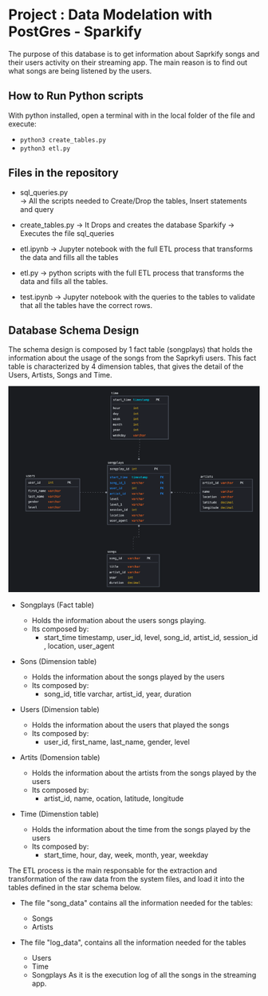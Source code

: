 # Project : Data Modelation with PostGres - Sparkify
The purpose of this database is to get information about Saprkify songs and their users activity on their streaming app.
The main reason is to find out what songs are being listened by the users.

## How to Run Python scripts
With python installed, open a terminal with in the local folder of the file and execute:
* <code>python3 create_tables.py</code>
* <code>python3 etl.py</code>

## Files in the repository
* sql_queries.py   
    -> All the scripts needed to Create/Drop the tables, Insert statements and query

* create_tables.py 
    -> It Drops and creates the database Sparkify
    -> Executes the file sql_queries

* etl.ipynb
    -> Jupyter notebook with the full ETL process that transforms the data and fills all the tables
    
* etl.py
    -> python scripts with the full ETL process that transforms the data and fills all the tables.
    
* test.ipynb
    -> Jupyter notebook with the queries to the tables to validate that all the tables have the correct rows.
    
## Database Schema Design

The schema design is composed by 1 fact table (songplays) that holds the information about the usage of the songs from the Saprkyfi users.
This fact table is characterized by 4 dimension tables, that gives the detail of the Users, Artists, Songs and Time.

![image](/images/project_1_data_modelling_model.png)


* Songplays (Fact table)
    * Holds the information about the users songs playing.
    * Its composed by:
        * start_time timestamp, user_id, level, song_id, artist_id, session_id , location, user_agent
        
* Sons (Dimension table)
    * Holds the information about the songs played by the users
    * Its composed by:
        * song_id, title varchar, artist_id, year, duration
        
* Users (Dimension table)
    * Holds the information about the users that played the songs
    * Its composed by:
        * user_id, first_name, last_name, gender, level
        
* Artits (Domension table)
    * Holds the information about the artists from the songs played by the users
    * Its composed by:
        * artist_id, name, ocation, latitude, longitude
        
* Time (Dimenstion table)
    * Holds the information about the time from the songs played by the users
    * Its composed by:
        * start_time, hour, day, week, month, year, weekday


The ETL process is the main responsable for the extraction and transformation of the raw data from the system files, and load it into the tables defined in the star schema below.
* The file "song_data" contains all the information needed for the tables:
    * Songs
    * Artists
 
* The file "log_data", contains all the information needed for the tables
    * Users
    * Time
    * Songplays
    As it is the execution log of all the songs in the streaming app.
